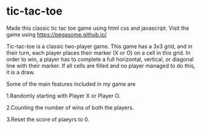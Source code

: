 # tic-tac-toe
Made this classic tic tac toe game using html css and javascript. Visit the game using https://pegasome.github.io/ 

Tic-tac-toe is a classic two-player game. This game has a 3x3 grid, and in their turn, each player places their marker (X or O) on a cell in this grid.
In order to win, a player has to complete a full horizontal, vertical, or diagonal line with their marker. If all cells are filled and no player managed to do this, it is a draw.

Some of the main features included in my game are 
 
  1.Randomly starting with Player X or Player O.
 
  2.Counting the number of wins of both the players.
  
  3.Reset the score of plaeyrs to 0.
  
